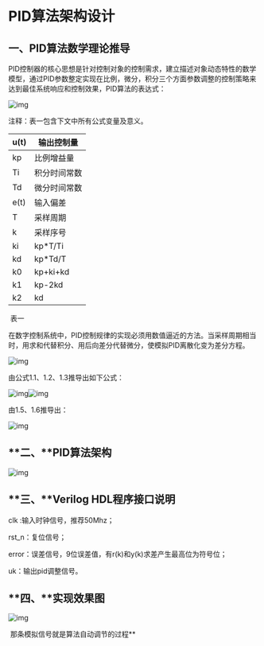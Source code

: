 # **PID算法架构**设计

 

## **一、PID算法数学理论推导**

  PID控制器的核心思想是针对控制对象的控制需求，建立描述对象动态特性的数学模型，通过PID参数整定实现在比例，微分，积分三个方面参数调整的控制策略来达到最佳系统响应和控制效果，PID算法的表达式：

![img](file:///C:\Users\ADMINI~1\AppData\Local\Temp\ksohtml18792\wps1.jpg) 

注释：表一包含下文中所有公式变量及意义。

| u(t) | 输出控制量   |
| ---- | ------------ |
| kp   | 比例增益量   |
| Ti   | 积分时间常数 |
| Td   | 微分时间常数 |
| e(t) | 输入偏差     |
| T    | 采样周期     |
| k    | 采样序号     |
| ki   | kp*T/Ti      |
| kd   | kp*Td/T      |
| k0   | kp+ki+kd     |
| k1   | kp-2kd       |
| k2   | kd           |

​                                                                                             表一



  在数字控制系统中，PID控制规律的实现必须用数值逼近的方法。当采样周期相当时，用求和代替积分、用后向差分代替微分，使模拟PID离散化变为差分方程。 

 

![img](file:///C:\Users\ADMINI~1\AppData\Local\Temp\ksohtml18792\wps2.jpg) 

由公式1.1、1.2、1.3推导出如下公式：

![img](file:///C:\Users\ADMINI~1\AppData\Local\Temp\ksohtml18792\wps3.jpg)![img](file:///C:\Users\ADMINI~1\AppData\Local\Temp\ksohtml18792\wps4.jpg) 

由1.5、1.6推导出：

![img](file:///C:\Users\ADMINI~1\AppData\Local\Temp\ksohtml18792\wps5.jpg) 

## **二、****PID算法架构**

![img](file:///C:\Users\ADMINI~1\AppData\Local\Temp\ksohtml18792\wps6.jpg) 

## **三、****Verilog HDL程序接口说明**

clk :输入时钟信号，推荐50Mhz；

rst_n：复位信号；

error：误差信号，9位误差值，有r(k)和y(k)求差产生最高位为符号位；

uk：输出pid调整信号。

 

 

 

 

 

## **四、****实现效果图**

![img](file:///C:\Users\ADMINI~1\AppData\Local\Temp\ksohtml18792\wps7.jpg)

​                                                        那条模拟信号就是算法自动调节的过程**

 

 

 

 

 

 

 

 

 

 

 

 

 

 

 

 

 

 

 

 

 

 

 

 

 

 

 

 

 

 